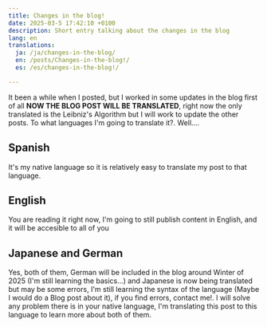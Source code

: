 ```yaml
---
title: Changes in the blog!
date: 2025-03-5 17:42:10 +0100
description: Short entry talking about the changes in the blog
lang: en
translations:
  ja: /ja/changes-in-the-blog/
  en: /posts/Changes-in-the-blog!/
  es: /es/changes-in-the-blog!/

---
```


It been a while when I posted, but I worked in some updates in the blog first of all **NOW THE BLOG POST WILL BE TRANSLATED**, right now the only translated is the Leibniz's Algorithm but I will work to update the other posts. To what languages I'm going to translate it?. Well....

## Spanish

It's my native language so it is relatively easy to translate my post to that language.

## English

You are reading it right now, I'm going to still publish content in English, and it will be accesible to all of you

## Japanese and German

Yes, both of them, German will be included in the blog around Winter of 2025 (I'm still learning the basics...) and Japanese is now being translated but may be some errors, I'm still learning the syntax of the language (Maybe I would do a Blog post about it), if you find errors, contact me!. I will solve any problem there is in your native language, I'm translating this post to this language to learn more about both of them.
